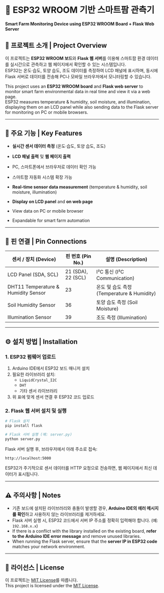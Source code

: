 # 🌱 ESP32 WROOM 기반 스마트팜 관측기  
**Smart Farm Monitoring Device using ESP32 WROOM Board + Flask Web Server**

## 📌 프로젝트 소개 | Project Overview
이 프로젝트는 **ESP32 WROOM 보드**와 **Flask 웹 서버**를 이용해 스마트팜 환경 데이터를 실시간으로 관측하고 웹 페이지에서 확인할 수 있는 시스템입니다.  
ESP32는 온도·습도, 토양 습도, 조도 데이터를 측정하여 LCD 패널에 표시하며, 동시에 Flask 서버로 데이터를 전송해 PC나 모바일 브라우저에서 모니터링할 수 있습니다.

This project uses an **ESP32 WROOM board** and **Flask web server** to monitor smart farm environmental data in real time and view it via a web page.  
ESP32 measures temperature & humidity, soil moisture, and illumination, displaying them on an LCD panel while also sending data to the Flask server for monitoring on PC or mobile browsers.

---

## 🔧 주요 기능 | Key Features
- **실시간 센서 데이터 측정** (온도·습도, 토양 습도, 조도)  
- **LCD 패널 출력** 및 **웹 페이지 출력**  
- PC, 스마트폰에서 브라우저로 데이터 확인 가능  
- 스마트팜 자동화 시스템 확장 가능  

- **Real-time sensor data measurement** (temperature & humidity, soil moisture, illumination)  
- **Display on LCD panel** and **on web page**  
- View data on PC or mobile browser  
- Expandable for smart farm automation  

---

## 📡 핀 연결 | Pin Connections
| 센서 / 장치 (Device)                | 핀 번호 (Pin No.) | 설명 (Description)                          |
|-------------------------------------|-------------------|----------------------------------------------|
| LCD Panel (SDA, SCL)                | 21 (SDA), 22 (SCL)| I²C 통신 (I²C Communication)                |
| DHT11 Temperature & Humidity Sensor | 23                | 온도 및 습도 측정 (Temperature & Humidity)  |
| Soil Humidity Sensor                | 36                | 토양 습도 측정 (Soil Moisture)              |
| Illumination Sensor                 | 39                | 조도 측정 (Illumination)                    |

---

## ⚙️ 설치 방법 | Installation

### 1. ESP32 펌웨어 업로드  
1. Arduino IDE에서 ESP32 보드 매니저 설치  
2. 필요한 라이브러리 설치:  
   - `LiquidCrystal_I2C`  
   - `DHT`  
   - 기타 센서 라이브러리  
3. 위 표에 맞게 센서 연결 후 ESP32 코드 업로드  

### 2. Flask 웹 서버 설치 및 실행  
```bash
# Flask 설치
pip install flask

# Flask 서버 실행 (예: server.py)
python server.py
```

Flask 서버 실행 후, 브라우저에서 아래 주소로 접속:  
```
http://localhost:5000
```
ESP32가 주기적으로 센서 데이터를 HTTP 요청으로 전송하면, 웹 페이지에서 최신 데이터가 표시됩니다.

---

## ⚠️ 주의사항 | Notes
- 기존 보드에 설치된 라이브러리와 충돌이 발생할 경우, **Arduino IDE의 에러 메시지를 확인**하고 사용하지 않는 라이브러리를 제거하세요.  
- Flask 서버 실행 시, ESP32 코드에서 서버 IP 주소를 정확히 입력해야 합니다. (예: `192.168.x.x`)  
- If there is a conflict with the library installed on the existing board, **refer to the Arduino IDE error message** and remove unused libraries.  
- When running the Flask server, ensure that the **server IP in ESP32 code** matches your network environment.

---

## 📄 라이선스 | License
이 프로젝트는 [MIT License](LICENSE)를 따릅니다.  
This project is licensed under the [MIT License](LICENSE).
